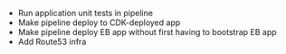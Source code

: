 * Run application unit tests in pipeline
* Make pipeline deploy to CDK-deployed app
* Make pipeline deploy EB app without first having to bootstrap EB app
* Add Route53 infra


